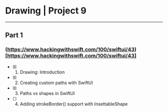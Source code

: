#  Drawing | Project 9






___

## Part 1
### (https://www.hackingwithswift.com/100/swiftui/43)[https://www.hackingwithswift.com/100/swiftui/43]

- [x] 1. Drawing: Introduction
- [x] 2. Creating custom paths with SwiftUI
- [x] 3. Paths vs shapes in SwiftUI
- [ ] 4. Adding strokeBorder() support with InsettableShape

